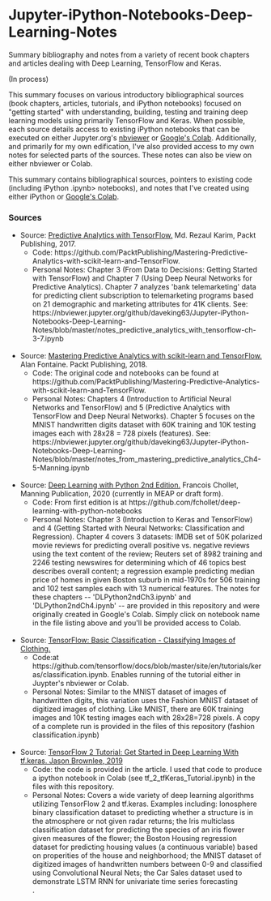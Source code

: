 # Jupyter-iPython-Notebooks-Deep-Learning-Notes
Summary bibliography and notes from a variety of recent book chapters and articles dealing with Deep Learning, TensorFlow and Keras.

(In process)

This summary focuses on various introductory bibliographical sources (book chapters, articles, tutorials, and iPython notebooks) focused on "getting started" with understanding, building, testing and training deep learning models using primarily TensorFlow and Keras. When possible, each source details access to existing iPython notebooks that can be executed on either Jupyter.org's <a href="https://nbviewer.jupyter.org/">nbviewer</a> or <a href="https://colab.research.google.com/notebooks/intro.ipynb">Google's Colab</a>. Additionally, and primarily for my own edification, I've also provided access to my own notes for selected parts of the sources. These notes can also be view on either nbviewer or Colab. 

This summary contains bibliographical sources, pointers to existing code (including iPython .ipynb> notebooks), and notes that I've created using either iPython or <a href="https://colab.research.google.com/notebooks/intro.ipynb">Google's Colab</a>.  

<h3>Sources</h3>

<ul>
    <li>Source: <a href="https://www.packtpub.com/big-data-and-business-intelligence/predictive-analytics-tensorflow">Predictive Analytics with TensorFlow.</a> Md. Rezaul Karim, Packt Publishing, 2017.
    <ul>
    <li>Code: https://github.com/PacktPublishing/Mastering-Predictive-Analytics-with-scikit-learn-and-TensorFlow.</li>
    <li>Personal Notes: Chapter 3 (From Data to Decisions: Getting Started with TensorFlow) and Chapter 7 (Using Deep Neural Networks for Predictive Analytics). Chapter 7 analyzes 'bank telemarketing' data for predicting client subscription to telemarketing programs based on 21 demographic and marketing attributes for 41K clients. See: https://nbviewer.jupyter.org/github/daveking63/Jupyter-iPython-Notebooks-Deep-Learning-Notes/blob/master/notes_predictive_analytics_with_tensorflow-ch-3-7.ipynb</li>
    </ul>
    </li> 
<br>  
    <li>Source: <a href="https://www.packtpub.com/big-data-and-business-intelligence/mastering-predictive-analytics-scikit-learn-and-tensorflow">Mastering Predictive Analytics with scikit-learn and TensorFlow.</a> Alan Fontaine. Packt Publishing, 2018.
    <ul>
    <li>Code: The original code and notebooks can be found at https://github.com/PacktPublishing/Mastering-Predictive-Analytics-with-scikit-learn-and-TensorFlow.</li>
    <li>Personal Notes: Chapters 4 (Introduction to Artificial Neural Networks and TensorFlow) and 5 (Predictive Analytics with TensorFlow and Deep Neural Networks). Chapter 5 focuses on the MNIST handwritten digits dataset with 60K training and 10K testing images each with 28x28 = 728 pixels (features). See: https://nbviewer.jupyter.org/github/daveking63/Jupyter-iPython-Notebooks-Deep-Learning-Notes/blob/master/notes_from_mastering_predictive_analytics_Ch4-5-Manning.ipynb</li>
    </ul>
    </li>
<br>
     <li>Source: <a href="https://www.manning.com/books/deep-learning-with-python-second-edition">Deep Learning with Python 2nd Edition.</a> Francois Chollet, Manning Publication, 2020 (currently in MEAP or draft form).
    <ul>
    <li>Code: From first edition is at https://github.com/fchollet/deep-learning-with-python-notebooks</li>
    <li>Personal Notes: Chapter 3 (Introduction to Keras and TensorFlow) and 4 (Getting Started with Neural Networks: Classification and Regression). Chapter 4 covers 3 datasets: IMDB set of 50K polarized movie reviews for predicting overall positive vs. negative reviews using the text content of the review; Reuters set of 8982 training and 2246 testing newswires for determining which of 46 topics best describes overall content; a regression example predicting median price of homes in given Boston suburb in mid-1970s for 506 training and 102 test samples each with 13 numerical features. The notes for these chapters -- 'DLPython2ndCh3.ipynb' and 'DLPython2ndCh4.ipynb' -- are provided in this repository and were originally created in Google's Colab. Simply click on notebook name in the file listing above and you'll be provided access to Colab.</li>
     </ul>
     </li>
<br>
     <li>Source: <a href="https://www.tensorflow.org/tutorials/keras/classification">TensorFlow: Basic Classification - Classifying Images of Clothing.</a>
    <ul>
    <li>Code:at https://github.com/tensorflow/docs/blob/master/site/en/tutorials/keras/classification.ipynb. Enables running of the tutorial either in Juypter's nbviewer or Colab.</li>
    <li>Personal Notes: Similar to the MNIST dataset of images of handwritten digits, this variation uses the Fashion MNIST dataset of digitized images of clothing. Like MNIST, there are 60K training images and 10K testing images each with 28x28=728 pixels. A copy of a complete run is provided in the files of this repository (fashion classification.ipynb) </li>
     </ul>
     </li>
<br>    
    <li>Source: <a href=https://machinelearningmastery.com/tensorflow-tutorial-deep-learning-with-tf-keras/">TensorFlow 2 Tutorial: Get Started in Deep Learning With tf.keras. Jason Brownlee, 2019</a>
    <ul>
    <li>Code: the code is provided in the article.  I used that code to produce a ipython notebook in Colab (see tf_2_tfKeras_Tutorial.ipynb) in the files with this repository.</li>
    <li>Personal Notes: Covers a wide variety of deep learning algorithms utilizing TensorFlow 2 and tf.keras.  Examples including: Ionosphere binary classification dataset to predicting whether a structure is in the atmosphere or not given radar returns; the Iris multiclass classification dataset for predicting the species of an iris flower given measures of the flower; the Boston Housing regression dataset for predicting housing values (a continuous variable) based on properities of the house and neighborhood; the MNIST dataset of digitized images of handwritten numbers between 0-9 and classified using Convolutional Neural Nets; the Car Sales dataset used to demonstrate LSTM RNN for univariate time series forecasting </li>.
     </ul>
     </li>
</ul>
